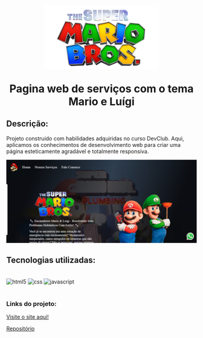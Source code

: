 <h1 align="center">
    <img src="img/logo.png" width="300px">
    <p>Pagina web de serviços com o tema Mario e Luígi</p>
</h1>

## Descrição:

Projeto construido com habilidades adquiridas no curso DevClub. Aqui, aplicamos os conhecimentos de desenvolvimento web para criar uma página esteticamente agradável e totalmente responsiva.

<img src="img/imgPage.png" >

## Tecnologias utilizadas:
<div style="display: inline_block"></br>
  <img align="center" alt="html5" src="https://img.shields.io/badge/HTML5-E34F26?style=for-the-badge&logo=html5&logoColor=white" />
   <img align="center" alt="css" src="https://img.shields.io/badge/CSS3-1572B6?style=for-the-badge&logo=css3&logoColor=white" />
    <img align="center" alt="javascript" src="https://img.shields.io/badge/JavaScript-323330?style=for-the-badge&logo=javascript&logoColor=F7DF1E" />
</div></br>

### Links do projeto:
[Visite o site aqui!](https://mario-opal.vercel.app/)

[Repositório](https://github.com/cri-suh/Meu-Portifolio)

